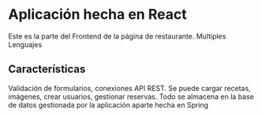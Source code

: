 # Aplicación hecha en React

Este es la parte del Frontend de la página de restaurante. Multiples Lenguajes

## Características
Validación de formularios, conexiones API REST. Se puede cargar recetas, imágenes, crear usuarios, gestionar reservas. Todo se almacena en la base de datos gestionada por la aplicación aparte hecha en Spring
